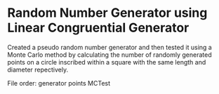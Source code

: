 # Random Number Generator using Linear Congruential Generator

Created a pseudo random number generator and then tested it using a Monte Carlo method by calculating the number of randomly generated points on a circle inscribed within a square with the same length and diameter repectively.

File order:
generator
points
MCTest